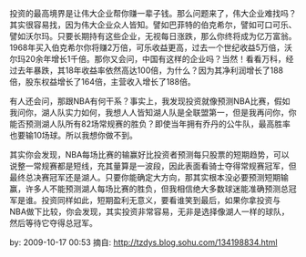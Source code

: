 投资的最高境界是让伟大企业帮你赚一辈子钱。那么问题来了，伟大企业难找吗？其实很容易找，因为伟大企业众人皆知。譬如巴菲特的伯克希尔，譬如可口可乐、譬如沃尔玛。只要长期持有这些企业，无视每日涨跌，那么你终将成为亿万富翁。1968年买入伯克希尔你将赚2万倍，可乐收益更高，过去一个世纪收益5万倍，沃尔玛20余年增长1千倍。那你又会问，中国有这样的企业吗？当然！看看万科，经过去年暴跌，其18年收益率依然高达100倍，为什么？因为其净利润增长了188倍，股东权益增长了164倍，主营收入增长了188倍。

有人还会问，那跟NBA有何干系？事实上，我发现投资就像预测NBA比赛，假如我问你，湖人队实力如何，我想人人皆知湖人队是全联盟第一，但是我再问你，你能否预测湖人队所有82场常规赛的胜负？即使当年拥有乔丹的公牛队，最高胜率也要输10场球。所以我想你做不到。

其实你会发现，NBA每场比赛的输赢好比投资者预测每只股票的短期趋势，可以说整一常规赛都是短线，充其量算是一波段，因此表面看骑士夺得常规赛冠军，但最终总决赛冠军还是湖人。只要你能确定大方向，那其实根本没必要预测短期输赢，许多人不能预测湖人每场比赛的胜负，但我相信绝大多数球迷能准确预测总冠军是谁。投资同样如此，短期盈利无意义，要看谁笑到最后，如果你拿投资与NBA做下比较，你会发现，其实投资非常容易，无非是选择像湖人一样的球队，然后等待它夺得总冠军。

by: 2009-10-17 00:53
摘自: http://tzdys.blog.sohu.com/134198834.html